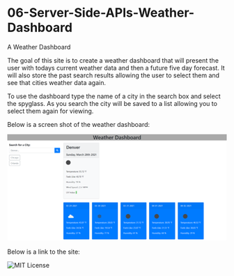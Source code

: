 # 06-Server-Side-APIs-Weather-Dashboard

A Weather Dashboard

The goal of this site is to create a weather dashboard that will present the user with todays current weather data and then a future five day forecast. It will also store the past search results allowing the user to select them and see that cities weather data again.  

To use the dashboard type the name of a city in the search box and select the spyglass. As you search the city will be saved to a list allowing you to select them again for viewing.   

Below is a screen shot of the weather dashboard:

![The finished Weather Dashboard](assets/images/Weather-Dashboard.png)

Below is a link to the site:


![MIT License](https://img.shields.io/apm/l/atomic-design-ui.svg?)
